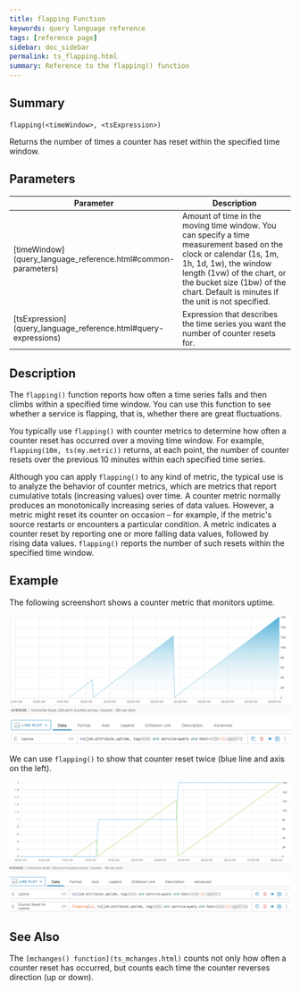```yaml
---
title: flapping Function
keywords: query language reference
tags: [reference page]
sidebar: doc_sidebar
permalink: ts_flapping.html
summary: Reference to the flapping() function
---
```


## Summary

```
flapping(<timeWindow>, <tsExpression>)
```
Returns the number of times a counter has reset within the specified time window.

## Parameters

<table>
<tbody>
<thead>
<tr><th width="20%">Parameter</th><th width="80%">Description</th></tr>
</thead>
<tr>
<td markdown="span">[timeWindow](query_language_reference.html#common-parameters)</td>
<td>Amount of time in the moving time window. You can specify a time measurement based on the clock or calendar (1s, 1m, 1h, 1d, 1w), the window length (1vw) of the chart, or the bucket size (1bw) of the chart. Default is minutes if the unit is not specified.</td></tr>
<tr>
<td markdown="span"> [tsExpression](query_language_reference.html#query-expressions)</td>
<td>Expression that describes the time series you want the number of counter resets for. </td></tr>
</tbody>
</table>

## Description

The `flapping()` function reports how often a time series falls and then climbs within a specified time window. You can use this function to see whether a service is flapping, that is, whether there are great fluctuations.

You typically use `flapping()` with counter metrics to determine how often a counter reset has occurred over a moving time window. For example, `flapping(10m, ts(my.metric))` returns, at each point, the number of counter resets over the previous 10 minutes within each specified time series.

Although you can apply `flapping()` to any kind of metric, the typical use is to analyze the behavior of counter metrics, which are metrics that report cumulative totals (increasing values) over time. A counter metric normally produces an monotonically increasing series of data values. However, a metric might reset its counter on occasion – for example, if the metric's source restarts or encounters a particular condition. A metric indicates a counter reset by reporting one or more falling data values, followed by rising data values. `flapping()` reports the number of such resets within the specified time window.


## Example

The following screenshort shows a counter metric that monitors uptime.

![metric for flapping example](images/ts_flapping_metric.png)

We can use `flapping()` to show that counter reset twice (blue line and axis on the left).

![flapping](images/ts_flapping.png)

## See Also

The `[mchanges() function](ts_mchanges.html)` counts not only how often a counter reset has occurred, but counts each time the counter reverses direction (up or down).

